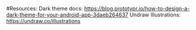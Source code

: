 #Resources:
Dark theme docs: https://blog.prototypr.io/how-to-design-a-dark-theme-for-your-android-app-3daeb264637
Undraw Illustrations: https://undraw.co/illustrations
